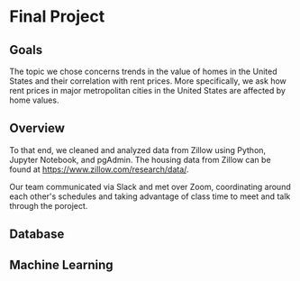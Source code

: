 # Final Project

## Goals
The topic we chose concerns trends in the value of homes in the United States and their correlation with rent prices. More specifically, we ask how rent prices in major metropolitan cities in the United States are affected by home values. 

## Overview
To that end, we cleaned and analyzed data from Zillow using Python, Jupyter Notebook, and pgAdmin. The housing data from Zillow can be found at https://www.zillow.com/research/data/. 

Our team communicated via Slack and met over Zoom, coordinating around each other's schedules and taking advantage of class time to meet and talk through the poroject. 

## Database


## Machine Learning 
